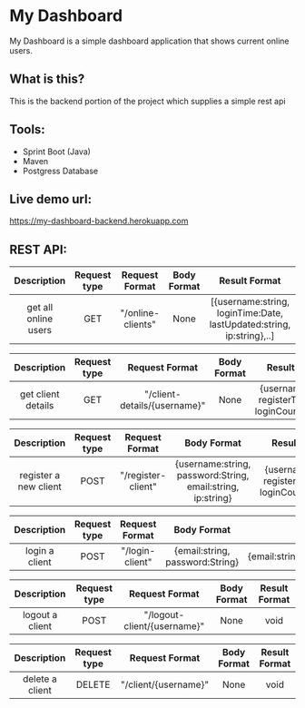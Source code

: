 # My Dashboard 
My Dashboard is a simple dashboard application that shows current
online users.

## What is this?  
This is the backend portion of the project which supplies a simple rest api 

## Tools:
- Sprint Boot (Java)
- Maven
- Postgress Database  

## Live demo url:
https://my-dashboard-backend.herokuapp.com

## REST API:

| Description | Request type  |Request Format | Body Format |Result Format |
| :---:   | :-: | :-: | :-: | :-: |
| get all online users | GET | "/online-clients"  | None |[{username:string, loginTime:Date, lastUpdated:string, ip:string},..]   |

| Description | Request type  |Request Format | Body Format |Result Format |
| :---:   | :-: | :-: | :-: | :-: |
| get client details | GET | "/client-details/{username}"  |None | {username:string, registerTime:Date, loginCount:number}     |

| Description | Request type  |Request Format | Body Format |Result Format |
| :---:   | :-: | :-: | :-: | :-: |
| register a new client | POST  | "/register-client"| {username:string, password:String, email:string, ip:string}|{username:string, registerTime:Date, loginCount:number} |

| Description | Request type  |Request Format | Body Format |Result Format |
| :---:   | :-: | :-: | :-: | :-: |
| login a client | POST  |"/login-client"| {email:string, password:String} |{email:string,username:string,password:string}  |

| Description | Request type  |Request Format | Body Format |Result Format |
| :---:   | :-: | :-: | :-: | :-: |
| logout a client | POST  |"/logout-client/{username}" | None |void |

| Description | Request type  |Request Format | Body Format |Result Format |
| :---:   | :-: | :-: | :-: | :-: |
| delete a client | DELETE  |"/client/{username}"  | None |void |
